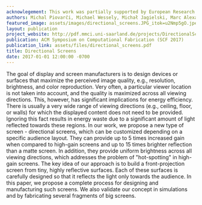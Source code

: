 ```yaml
---
acknowlegement: This work was partially supported by European Research Council (ERC) grant 321135 CREATIV.
authors: Michal Piovarči, Michael Wessely, Michał Jagielski, Marc Alexa, Wojciech Matusik, and Piotr Didyk
featured_image: assets/images/directional_screens.JPG_itok=u2Nmp5gO.jpeg
layout: publication
project_website: http://pdf.mmci.uni-saarland.de/projects/DirectionalScreens/
publication: ACM Symposium on Computational Fabrication (SCF 2017)
publication_link: assets/files/directional_screens.pdf
title: Directional Screens
date: 2017-01-01 12:00:00 -0700
---
```


The goal of display and screen manufacturers is to design devices or surfaces that maximize the perceived image quality, e.g., resolution, brightness, and color reproduction. Very often, a particular viewer location is not taken into account, and the quality is maximized across all viewing directions. This, however, has significant implications for energy efficiency. There is usually a very wide range of viewing directions (e.g., ceiling, floor, or walls) for which the displayed content does not need to be provided. Ignoring this fact results in energy waste due to a significant amount of light reflected towards these regions. In our work, we propose a new type of screen - directional screens, which can be customized depending on a specific audience layout. They can provide up to 5 times increased gain when compared to high-gain screens and up to 15 times brighter reflection than a matte screen. In addition, they provide uniform brightness across all viewing directions, which addresses the problem of "hot-spotting" in high-gain screens. The key idea of our approach is to build a front-projection screen from tiny, highly reflective surfaces. Each of these surfaces is carefully designed so that it reflects the light only towards the audience. In this paper, we propose a complete process for designing and manufacturing such screens. We also validate our concept in simulations and by fabricating several fragments of big screens.